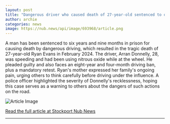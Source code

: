 ```yaml
---
layout: post
title: "Dangerous driver who caused death of 27-year-old sentenced to over six years in jail"
author: archie
categories: news
image: https://nub.news/api/image/693968/article.png
---
```

A man has been sentenced to six years and nine months in prison for causing death by dangerous driving, which resulted in the tragic death of 27-year-old Ryan Evans in February 2024. The driver, Arran Donnelly, 28, was speeding and had been using nitrous oxide while at the wheel. He pleaded guilty and also faces an eight-year and four-month driving ban, plus a mandatory retest. Ryan's mother expressed her family's ongoing pain, urging others to think carefully before driving under the influence. A police officer highlighted the severity of Donnelly's recklessness, hoping this case serves as a warning to others about the dangers of such actions on the road.

![Article Image](https://nub.news/api/image/693968/article.png)

[Read the full article at Stockport Nub News](https://stockport.nub.news/news/local-news/dangerous-driver-who-caused-death-of-27-year-old-sentenced-to-over-six-years-in-jail-272850)

---

